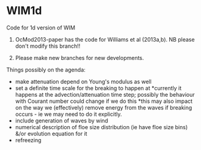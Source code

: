 WIM1d
=====

Code for 1d version of WIM

1. OcMod2013-paper has the code for Williams et al (2013a,b).
   NB please don't modify this branch!!

2. Please make new branches for new developments.

Things possibly on the agenda:
- make attenuation depend on Young's modulus as well
- set a definite time scale for the breaking to happen at
  *currently it happens at the advection/attenuation time step;
   possibly the behaviour with Courant number could change if we do this
  *this may also impact on the way we (effectively) remove energy from
   the waves if breaking occurs - ie we may need to do it explicitly.
- include generation of waves by wind
- numerical description of floe size distribution (ie have floe size bins)  &/or evolution equation for it
- refreezing
